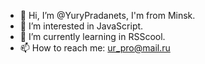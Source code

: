   - 👋 Hi, I’m @YuryPradanets, I'm from Minsk.
- 👀 I’m interested in JavaScript. 
- 🌱 I’m currently learning in RSScool.
- 📫 How to reach me: ur_pro@mail.ru

<!---
YuryPradanets/YuryPradanets is a ✨ special ✨ repository because its `README.md` (this file) appears on your GitHub profile.
You can click the Preview link to take a look at your changes.
--->
